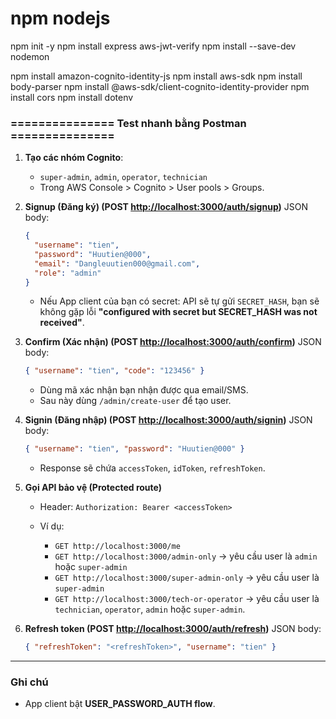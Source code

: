 # npm nodejs
npm init -y
npm install express aws-jwt-verify
npm install --save-dev nodemon


npm install amazon-cognito-identity-js
npm install aws-sdk
npm install body-parser
npm install @aws-sdk/client-cognito-identity-provider
npm install cors
npm install dotenv


### =============== Test nhanh bằng Postman ===============

1. **Tạo các nhóm Cognito**:

   * `super-admin`, `admin`, `operator`, `technician`
   * Trong AWS Console > Cognito > User pools > Groups.

2. **Signup (Đăng ký) (POST [http://localhost:3000/auth/signup](http://localhost:3000/auth/signup))**
   JSON body:

   ```json
   {
     "username": "tien",
     "password": "Huutien@000",
     "email": "Dangleuutien000@gmail.com",
     "role": "admin"
   }
   ```

   * Nếu App client của bạn có secret: API sẽ tự gửi `SECRET_HASH`, bạn sẽ không gặp lỗi **"configured with secret but SECRET\_HASH was not received"**.

3. **Confirm (Xác nhận) (POST [http://localhost:3000/auth/confirm](http://localhost:3000/auth/confirm))**
   JSON body:

   ```json
   { "username": "tien", "code": "123456" }
   ```

   * Dùng mã xác nhận bạn nhận được qua email/SMS.
   * Sau này dùng `/admin/create-user` để tạo user.

4. **Signin (Đăng nhập) (POST [http://localhost:3000/auth/signin](http://localhost:3000/auth/signin))**
   JSON body:

   ```json
   { "username": "tien", "password": "Huutien@000" }
   ```

   * Response sẽ chứa `accessToken`, `idToken`, `refreshToken`.

5. **Gọi API bảo vệ (Protected route)**

   * Header: `Authorization: Bearer <accessToken>`
   * Ví dụ:

     * `GET http://localhost:3000/me`
     * `GET http://localhost:3000/admin-only` → yêu cầu user là `admin` hoặc `super-admin`
     * `GET http://localhost:3000/super-admin-only` → yêu cầu user là `super-admin`
     * `GET http://localhost:3000/tech-or-operator` → yêu cầu user là `technician`, `operator`, `admin` hoặc `super-admin`.

6. **Refresh token (POST [http://localhost:3000/auth/refresh](http://localhost:3000/auth/refresh))**
   JSON body:

   ```json
   { "refreshToken": "<refreshToken>", "username": "tien" }
   ```

---

### Ghi chú

* App client bật **USER\_PASSWORD\_AUTH flow**.